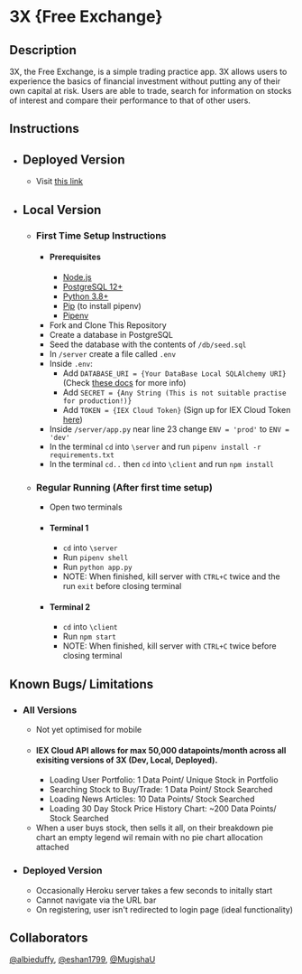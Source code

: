 # 3X {Free Exchange}

## Description
3X, the Free Exchange, is a simple trading practice app. 3X allows users to experience the basics of financial investment without putting any of their own capital at risk. Users are able to trade, search for information on stocks of interest and compare their performance to that of other users.

## Instructions
- ## Deployed Version
    - Visit [this link](https://3x.netlify.app/)
- ## Local Version
    - ### First Time Setup Instructions
        - #### Prerequisites
            - [Node.js](https://nodejs.org/en/)
            - [PostgreSQL 12+](https://www.postgresql.org/)
            - [Python 3.8+](https://www.python.org/)
            - [Pip](https://pypi.org/project/pip/) (to install pipenv)
            - [Pipenv](https://pypi.org/project/pip/)
        - Fork and Clone This Repository
        - Create a database in PostgreSQL
        - Seed the database with the contents of `/db/seed.sql`
        - In `/server` create a file called `.env`
        - Inside `.env`:
            - Add `DATABASE_URI = {Your DataBase Local SQLAlchemy URI}` (Check [these docs](https://docs.sqlalchemy.org/en/13/core/engines.html#postgresql) for more info)
            - Add `SECRET = {Any String (This is not suitable practise for production!)}`
            - Add `TOKEN = {IEX Cloud Token}` (Sign up for IEX Cloud Token [here](https://iexcloud.io/))
        - Inside `/server/app.py` near line 23 change `ENV = 'prod'` to `ENV = 'dev'`
        - In the terminal `cd` into `\server` and run `pipenv install -r requirements.txt`
        - In the terminal `cd..` then `cd` into `\client` and run `npm install`
    - ### Regular Running (After first time setup)
        - Open two terminals
        - #### Terminal 1
            - `cd` into `\server`
            - Run `pipenv shell`
            - Run `python app.py`
            - NOTE: When finished, kill server with `CTRL+C` twice and the run `exit` before closing terminal
        - #### Terminal 2
            - `cd` into `\client`
            - Run `npm start`
            - NOTE: When finished, kill server with `CTRL+C` twice before closing terminal
## Known Bugs/ Limitations
- ### All Versions
    - Not yet optimised for mobile
    - #### IEX Cloud API allows for max 50,000 datapoints/month across all exisiting versions of 3X (Dev, Local, Deployed).
        - Loading User Portfolio: 1 Data Point/ Unique Stock in Portfolio
        - Searching Stock to Buy/Trade: 1 Data Point/ Stock Searched
        - Loading News Articles: 10 Data Points/ Stock Searched
        - Loading 30 Day Stock Price History Chart: ~200 Data Points/ Stock Searched
    - When a user buys stock, then sells it all, on their breakdown pie chart an empty legend wil remain with no pie chart allocation attached
        
- ### Deployed Version
    - Occasionally Heroku server takes a few seconds to initally start
    - Cannot navigate via the URL bar
    - On registering, user isn't redirected to login page (ideal functionality)

## Collaborators
[@albieduffy](https://github.com/albieduffy), [@eshan1799](https://github.com/eshan1799), [@MugishaU](https://github.com/MugishaU)
